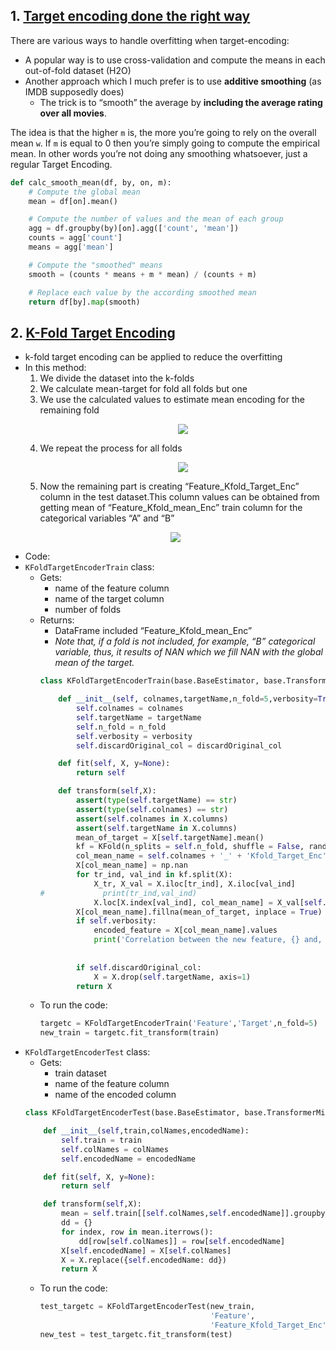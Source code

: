 ## 1. [Target encoding done the right way](https://maxhalford.github.io/blog/target-encoding/)
There are various ways to handle overfitting when target-encoding:
- A popular way is to use cross-validation and compute the means in each out-of-fold dataset (H2O)
- Another approach which I much prefer is to use **additive smoothing** (as IMDB supposedly does)
  - The trick is to “smooth” the average by **including the average rating over all movies**.

The idea is that the higher `m` is, the more you’re going to rely on the overall mean `w`. If `m` is equal to 0 then you’re simply going to compute the empirical mean.
In other words you’re not doing any smoothing whatsoever, just a regular Target Encoding.

```python
def calc_smooth_mean(df, by, on, m):
    # Compute the global mean
    mean = df[on].mean()

    # Compute the number of values and the mean of each group
    agg = df.groupby(by)[on].agg(['count', 'mean'])
    counts = agg['count']
    means = agg['mean']

    # Compute the "smoothed" means
    smooth = (counts * means + m * mean) / (counts + m)

    # Replace each value by the according smoothed mean
    return df[by].map(smooth)
```


## 2. [K-Fold Target Encoding](https://medium.com/@pouryaayria/k-fold-target-encoding-dfe9a594874b)
- k-fold target encoding can be applied to reduce the overfitting
- In this method:
  1. We divide the dataset into the k-folds
  2. We calculate mean-target for fold all folds but one
  3. We use the calculated values to estimate mean encoding for the remaining fold
      <p align="center">
      <img src="https://miro.medium.com/max/700/1*ZKD4eZXzd_FdN0SQDszFVQ.png">
      </p>
  4. We repeat the process for all folds
      <p align="center">
      <img src="https://miro.medium.com/max/700/1*VMVwPoOKWQ7Lcr5NCAXC8Q.png">
      </p>
  5. Now the remaining part is creating “Feature_Kfold_Target_Enc” column in the test dataset.This column values can be obtained from getting mean of “Feature_Kfold_mean_Enc” train column for the categorical variables “A” and “B”
  <p align="center">
  <img src="https://miro.medium.com/max/700/1*G-_64tzNnjhIriodzTXAIA.png">
  </p>
- Code:
- `KFoldTargetEncoderTrain` class:
  - Gets:
    - name of the feature column
    - name of the target column
    - number of folds
  - Returns:
    - DataFrame included “Feature_Kfold_mean_Enc”
    - *Note that, if a fold is not included, for example, “B” categorical variable, thus, it results of NAN which we fill NAN with the global mean of the target.*
    ```python
    class KFoldTargetEncoderTrain(base.BaseEstimator, base.TransformerMixin):

        def __init__(self, colnames,targetName,n_fold=5,verbosity=True,discardOriginal_col=False):
            self.colnames = colnames
            self.targetName = targetName
            self.n_fold = n_fold
            self.verbosity = verbosity
            self.discardOriginal_col = discardOriginal_col

        def fit(self, X, y=None):
            return self

        def transform(self,X):
            assert(type(self.targetName) == str)
            assert(type(self.colnames) == str)
            assert(self.colnames in X.columns)
            assert(self.targetName in X.columns)
            mean_of_target = X[self.targetName].mean()
            kf = KFold(n_splits = self.n_fold, shuffle = False, random_state=2019)
            col_mean_name = self.colnames + '_' + 'Kfold_Target_Enc'
            X[col_mean_name] = np.nan
            for tr_ind, val_ind in kf.split(X):
                X_tr, X_val = X.iloc[tr_ind], X.iloc[val_ind]
    #             print(tr_ind,val_ind)
                X.loc[X.index[val_ind], col_mean_name] = X_val[self.colnames].map(X_tr.groupby(self.colnames)[self.targetName].mean())
            X[col_mean_name].fillna(mean_of_target, inplace = True)
            if self.verbosity:
                encoded_feature = X[col_mean_name].values
                print('Correlation between the new feature, {} and, {} is {}.'.format(col_mean_name,
                                                                                          self.targetName,
                                                                                          np.corrcoef(X[self.targetName].values, encoded_feature)[0][1]))
            if self.discardOriginal_col:
                X = X.drop(self.targetName, axis=1)
            return X
    ```
  - To run the code:
    ```python
    targetc = KFoldTargetEncoderTrain('Feature','Target',n_fold=5)
    new_train = targetc.fit_transform(train)
    ```
- `KFoldTargetEncoderTest` class:
  - Gets:
    - train dataset
    - name of the feature column
    - name of the encoded column 
  ```python
  class KFoldTargetEncoderTest(base.BaseEstimator, base.TransformerMixin):

      def __init__(self,train,colNames,encodedName):
          self.train = train
          self.colNames = colNames
          self.encodedName = encodedName

      def fit(self, X, y=None):
          return self

      def transform(self,X):
          mean = self.train[[self.colNames,self.encodedName]].groupby(self.colNames).mean().reset_index() 
          dd = {}
          for index, row in mean.iterrows():
              dd[row[self.colNames]] = row[self.encodedName]
          X[self.encodedName] = X[self.colNames]
          X = X.replace({self.encodedName: dd})
          return X
  ```
  - To run the code:
    ```python
    test_targetc = KFoldTargetEncoderTest(new_train,
                                          'Feature',
                                          'Feature_Kfold_Target_Enc')
    new_test = test_targetc.fit_transform(test)
    ```  
